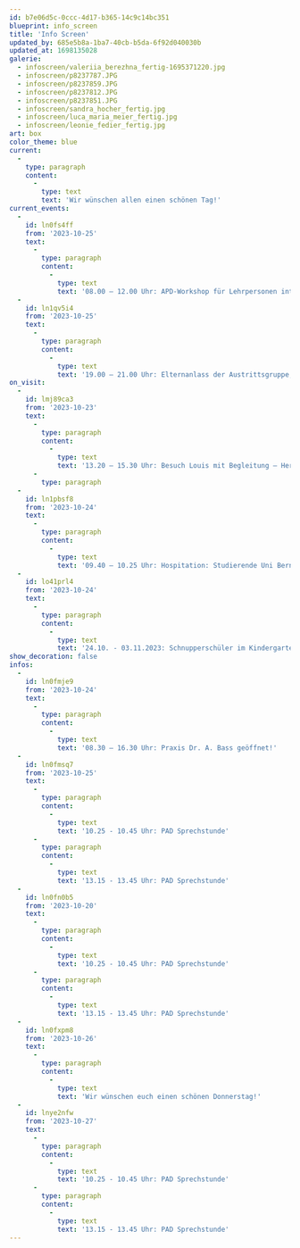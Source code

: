 ```yaml
---
id: b7e06d5c-0ccc-4d17-b365-14c9c14bc351
blueprint: info_screen
title: 'Info Screen'
updated_by: 685e5b8a-1ba7-40cb-b5da-6f92d040030b
updated_at: 1698135028
galerie:
  - infoscreen/valeriia_berezhna_fertig-1695371220.jpg
  - infoscreen/p8237787.JPG
  - infoscreen/p8237859.JPG
  - infoscreen/p8237812.JPG
  - infoscreen/p8237851.JPG
  - infoscreen/sandra_hocher_fertig.jpg
  - infoscreen/luca_maria_meier_fertig.jpg
  - infoscreen/leonie_fedier_fertig.jpg
art: box
color_theme: blue
current:
  -
    type: paragraph
    content:
      -
        type: text
        text: 'Wir wünschen allen einen schönen Tag!'
current_events:
  -
    id: ln0fs4ff
    from: '2023-10-25'
    text:
      -
        type: paragraph
        content:
          -
            type: text
            text: '08.00 – 12.00 Uhr: APD-Workshop für Lehrpersonen integriert geschulter Kinder aller Stufen mit einer Hörbeeinträchtigung – Herzlich willkommen!'
  -
    id: ln1qv5i4
    from: '2023-10-25'
    text:
      -
        type: paragraph
        content:
          -
            type: text
            text: '19.00 – 21.00 Uhr: Elternanlass der Austrittsgruppe, Aula – Herzlich willkommen!'
on_visit:
  -
    id: lmj89ca3
    from: '2023-10-23'
    text:
      -
        type: paragraph
        content:
          -
            type: text
            text: '13.20 – 15.30 Uhr: Besuch Louis mit Begleitung – Herzlich willkommen!'
      -
        type: paragraph
  -
    id: ln1pbsf8
    from: '2023-10-24'
    text:
      -
        type: paragraph
        content:
          -
            type: text
            text: '09.40 – 10.25 Uhr: Hospitation: Studierende Uni Bern – Herzlich willkommen!'
  -
    id: lo41prl4
    from: '2023-10-24'
    text:
      -
        type: paragraph
        content:
          -
            type: text
            text: '24.10. - 03.11.2023: Schnupperschüler im Kindergarten, Calypso - Herzlich willkommen!'
show_decoration: false
infos:
  -
    id: ln0fmje9
    from: '2023-10-24'
    text:
      -
        type: paragraph
        content:
          -
            type: text
            text: '08.30 – 16.30 Uhr: Praxis Dr. A. Bass geöffnet!'
  -
    id: ln0fmsq7
    from: '2023-10-25'
    text:
      -
        type: paragraph
        content:
          -
            type: text
            text: '10.25 - 10.45 Uhr: PAD Sprechstunde'
      -
        type: paragraph
        content:
          -
            type: text
            text: '13.15 - 13.45 Uhr: PAD Sprechstunde'
  -
    id: ln0fn0b5
    from: '2023-10-20'
    text:
      -
        type: paragraph
        content:
          -
            type: text
            text: '10.25 - 10.45 Uhr: PAD Sprechstunde'
      -
        type: paragraph
        content:
          -
            type: text
            text: '13.15 - 13.45 Uhr: PAD Sprechstunde'
  -
    id: ln0fxpm8
    from: '2023-10-26'
    text:
      -
        type: paragraph
        content:
          -
            type: text
            text: 'Wir wünschen euch einen schönen Donnerstag!'
  -
    id: lnye2nfw
    from: '2023-10-27'
    text:
      -
        type: paragraph
        content:
          -
            type: text
            text: '10.25 - 10.45 Uhr: PAD Sprechstunde'
      -
        type: paragraph
        content:
          -
            type: text
            text: '13.15 - 13.45 Uhr: PAD Sprechstunde'
---
```

